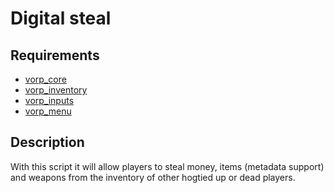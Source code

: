 # Digital steal
## Requirements
- [vorp_core](https://github.com/VORPCORE/vorp-core-lua)
- [vorp_inventory](https://github.com/VORPCORE/vorp_inventory-lua)
- [vorp_inputs](https://github.com/VORPCORE/vorp_inputs-lua)
- [vorp_menu](https://github.com/VORPCORE/vorp_menu)

## Description
With this script it will allow players to steal money, items (metadata support) and weapons from the inventory of other hogtied up or dead players.




